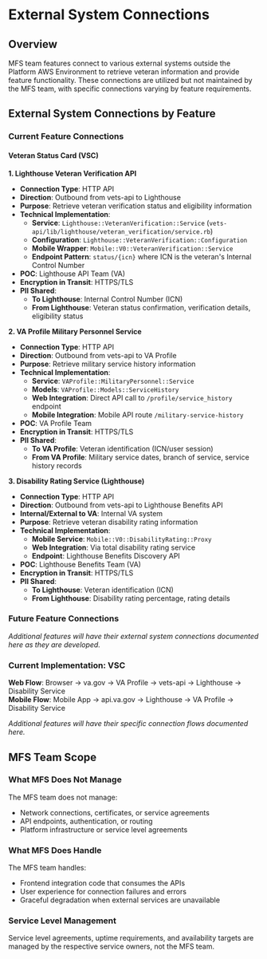# External System Connections

## Overview

MFS team features connect to various external systems outside the Platform AWS Environment to retrieve veteran information and provide feature functionality. These connections are utilized but not maintained by the MFS team, with specific connections varying by feature requirements.

## External System Connections by Feature

### Current Feature Connections

#### Veteran Status Card (VSC)

**1. Lighthouse Veteran Verification API**
- **Connection Type**: HTTP API  
- **Direction**: Outbound from vets-api to Lighthouse  
- **Purpose**: Retrieve veteran verification status and eligibility information
- **Technical Implementation**:
  - **Service**: `Lighthouse::VeteranVerification::Service` (`vets-api/lib/lighthouse/veteran_verification/service.rb`)
  - **Configuration**: `Lighthouse::VeteranVerification::Configuration` 
  - **Mobile Wrapper**: `Mobile::V0::VeteranVerification::Service`
  - **Endpoint Pattern**: `status/{icn}` where ICN is the veteran's Internal Control Number
- **POC**: Lighthouse API Team (VA)
- **Encryption in Transit**: HTTPS/TLS  
- **PII Shared**:
  - **To Lighthouse**: Internal Control Number (ICN)
  - **From Lighthouse**: Veteran status confirmation, verification details, eligibility status

**2. VA Profile Military Personnel Service**
- **Connection Type**: HTTP API  
- **Direction**: Outbound from vets-api to VA Profile  
- **Purpose**: Retrieve military service history information
- **Technical Implementation**:
  - **Service**: `VAProfile::MilitaryPersonnel::Service`
  - **Models**: `VAProfile::Models::ServiceHistory`
  - **Web Integration**: Direct API call to `/profile/service_history` endpoint
  - **Mobile Integration**: Mobile API route `/military-service-history`
- **POC**: VA Profile Team
- **Encryption in Transit**: HTTPS/TLS  
- **PII Shared**:
  - **To VA Profile**: Veteran identification (ICN/user session)
  - **From VA Profile**: Military service dates, branch of service, service history records

**3. Disability Rating Service (Lighthouse)**
- **Connection Type**: HTTP API  
- **Direction**: Outbound from vets-api to Lighthouse Benefits API  
- **Internal/External to VA**: Internal VA system  
- **Purpose**: Retrieve veteran disability rating information
- **Technical Implementation**:
  - **Mobile Service**: `Mobile::V0::DisabilityRating::Proxy`
  - **Web Integration**: Via total disability rating service
  - **Endpoint**: Lighthouse Benefits Discovery API
- **POC**: Lighthouse Benefits Team (VA)
- **Encryption in Transit**: HTTPS/TLS  
- **PII Shared**:
  - **To Lighthouse**: Veteran identification (ICN)
  - **From Lighthouse**: Disability rating percentage, rating details

### Future Feature Connections
*Additional features will have their external system connections documented here as they are developed.*

### Current Implementation: VSC
**Web Flow**: Browser → va.gov → VA Profile → vets-api → Lighthouse → Disability Service  
**Mobile Flow**: Mobile App → api.va.gov → Lighthouse → VA Profile → Disability Service

*Additional features will have their specific connection flows documented here.*

## MFS Team Scope

### What MFS Does Not Manage
The MFS team does not manage:
- Network connections, certificates, or service agreements
- API endpoints, authentication, or routing
- Platform infrastructure or service level agreements

### What MFS Does Handle
The MFS team handles:
- Frontend integration code that consumes the APIs
- User experience for connection failures and errors
- Graceful degradation when external services are unavailable

### Service Level Management
Service level agreements, uptime requirements, and availability targets are managed by the respective service owners, not the MFS team.